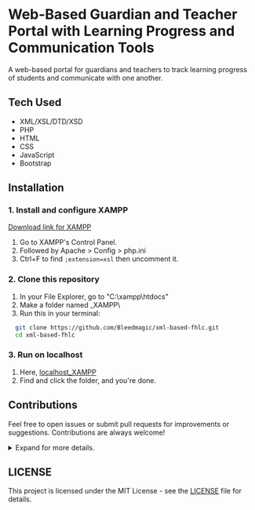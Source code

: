 # Web-Based Guardian and Teacher Portal with Learning Progress and Communication Tools

A web-based portal for guardians and teachers to track learning progress of students and communicate with one another.

## Tech Used

- XML/XSL/DTD/XSD
- PHP
- HTML
- CSS
- JavaScript
- Bootstrap

## Installation

### 1. Install and configure XAMPP

[Download link for XAMPP](https://www.apachefriends.org/download.html)

  1. Go to XAMPP's Control Panel.
  2. Followed by Apache > Config > php.ini
  3. Ctrl+F to find `;extension=xsl` then uncomment it.

### 2. Clone this repository

  1. In your File Explorer, go to "C:\xampp\htdocs"
  2. Make a folder named _XAMPP\
  3. Run this in your terminal:

  ```bash
    git clone https://github.com/Bleedmagic/xml-based-fhlc.git
    cd xml-based-fhlc
  ```

### 3. Run on localhost

  1. Here, [localhost_XAMPP](http://localhost/_XAMPP/)
  2. Find and click the folder, and you're done.

## Contributions

Feel free to open issues or submit pull requests for improvements or suggestions. Contributions are always welcome!

<details>

<summary>Expand for more details.</summary>

### How to Contribute (Step-by-Step)

#### Setting Up Git

  Install Git: <https://git-scm.com/download/win>

#### Clone the Repository

  `git clone https://github.com/Bleedmagic/xml-based-fhlc.git`

  `cd xml-based-fhlc`

#### If Branches Are Already Established

  `git fetch`

  `git checkout feat-facade`

#### If Not, Create a New Branch

  Ensure you're on the latest main branch:

  `git checkout main`

  `git pull origin main`

  Make a branch, and give it a descriptive name based on your task:

  `git checkout -b feat-username-task`

  Publish your branch:

  `git push -u origin feat-username-task`

  ---

#### Make Your Changes

- Edit the files you need.
- Save your work often.
- Avoid editing files others are working on unless necessary.

#### Add and Commit Your Changes

  `git add .`

  `git commit -m "Add: your change description"`

#### Pull Latest Changes from Main (Optional but Recommended)

  Before pushing, update your branch:

  `git pull origin main`

#### Push Your Branch to GitHub

  `git push --set-upstream origin feat-username-task` (For first time)

  `git push` or `git pull` afterward

#### Open a Pull Request

- Go to the repository on GitHub.
- Click the "Pull Requests" tab.
- Click "New Pull Request" and compare your branch with main.
- Add a clear title and description of your changes.
- Submit the pull request.

#### Wait for Review & Merge

- Another team member (or the team lead) will review and approve.
- Once approved, it’ll be merged into main.

#### To Update Branch (If Needed)

  `git checkout feat-username-task`

  `git pull origin main`

---

### Additional Stuff

  <details>

  <summary>Here are some answers to some questions.</summary>

#### **Note**

  Your local repo is the copy of the project on your own computer.

  A remote is a shared copy that lives online (e.g. <https://github.com/yourname/project.git>) and allows you and your team to collaborate.

  `git push origin main`

- "Push my local main branch to the origin remote (usually GitHub)."

  `git pull origin main`

- "Fetch and merge the latest changes from the remote main branch into my local one."

  ---

#### **Syncing main After Merging on GitHub**

  After merging on the GitHub website:

  ```bash
    git checkout main
    git pull origin main             # Sync your local main with remote
  ```

  ---

#### **Keeping main Updated While Working on Other Branches**

  ```bash
  git checkout main
  git pull origin main                 # Update local main
  git checkout your-branch-name
  git merge main                       # Merge updated main into your branch
  git push origin your-branch-name
  ```

  `git rebase main` (Alternative to merge)

##### **Warning**

  When using rebase, especially in team environments, be careful to avoid rewriting shared history.

  ---

#### **Keeping Your Branch Updated with Remote main**

  ```bash
  git checkout your-branch-name
  git fetch origin
  git merge origin/main                # OR: git rebase origin/main
  git push origin your-branch-name
  ```

  ---

#### **If You Switch to a Branch But Don’t Commit**

  ```bash
    git restore .
    git clean -fd
  ```

  ---

#### **Deleting a Branch**

  ```bash
  git branch -d branchname             # Delete local branch
  git push origin -d branchname        # Delete remote branch
  ```

  ---

#### **Stashing Changes**

  ```bash
  git stash                            # Save uncommitted changes
  git stash pop                        # Reapply stashed changes

  # Additional for Stash Management

  git stash list
  git stash drop
  ```

  ---

#### **Undo all uncommitted changes in the whole project**

  `git restore .`

#### **Undo staged changes but keep edits in working directory**

  `git reset`

#### **Optional Safety Net**

  `git branch backup-main main`

#### **Others**

  ```bash
  git fetch origin             # Get latest remote changes (no merge)

  git status             # Check current branch and changes
  ```

  </details>

### Guidelines

- Make small, focused commits.
- Use clear, descriptive commit messages.
- Never push directly to main.
- Communicate if you're editing shared files.
- If unsure about Git commands, ask or check the included cheat sheet.

</details>

## LICENSE

This project is licensed under the MIT License - see the [LICENSE](LICENSE) file for details.
